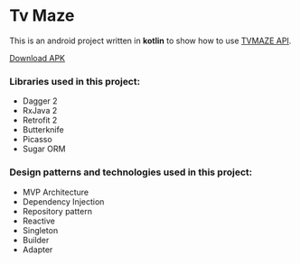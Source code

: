 # Tv Maze

This is an android project written in <b>kotlin</b> to show how to use [TVMAZE API](http://www.tvmaze.com/api).

[Download APK](https://www.mediafire.com/file/6cc5a8lqyd8uifv/TvMaze.apk)

### Libraries used in this project:
- Dagger 2
- RxJava 2
- Retrofit 2
- Butterknife
- Picasso
- Sugar ORM

### Design patterns and technologies used in this project:

- MVP Architecture
- Dependency Injection
- Repository pattern 
- Reactive 
- Singleton
- Builder
- Adapter
